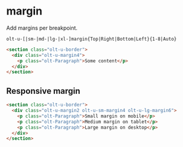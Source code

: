 # margin

Add margins per breakpoint.

`olt-u-[|sm-|md-|lg-|xl-]margin{Top|Right|Bottom|Left}{1-8|Auto}`

```html
<section class="olt-u-border">
  <div class="olt-u-margin4">
    <p class="olt-Paragraph">Some content</p>
  </div>
</section>
```

## Responsive margin

```html
<section class="olt-u-border">
  <div class="olt-u-margin2 olt-u-sm-margin4 olt-u-lg-margin6">
    <p class="olt-Paragraph">Small margin on mobile</p>
    <p class="olt-Paragraph">Medium margin on tablet</p>
    <p class="olt-Paragraph">Large margin on desktop</p>
  </div>
</section>
```
